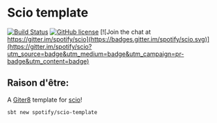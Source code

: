 Scio template
=============

[![Build Status](https://img.shields.io/circleci/project/github/spotify/scio-template.g8/master.svg)](https://circleci.com/gh/spotify/scio-template.g8)
[![GitHub license](https://img.shields.io/github/license/spotify/scio-template.g8.svg)](./LICENSE)
[![Join the chat at https://gitter.im/spotify/scio](https://badges.gitter.im/spotify/scio.svg)](https://gitter.im/spotify/scio?utm_source=badge&utm_medium=badge&utm_campaign=pr-badge&utm_content=badge)

## Raison d'être:

A [Giter8][g8] template for [scio][scio]!

```
sbt new spotify/scio-template
```

[g8]: http://www.foundweekends.org/giter8/
[scio]: http://github.com/spotify/scio/
